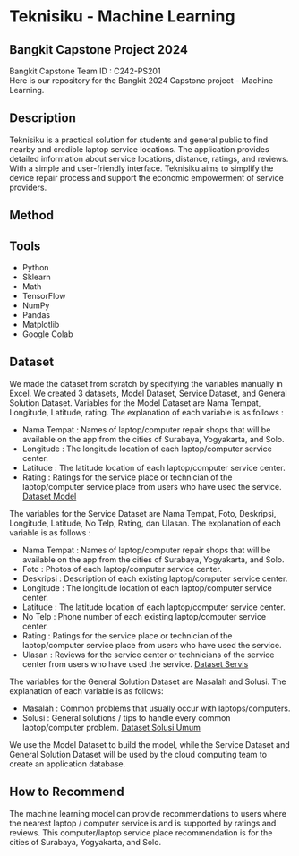 # Teknisiku - Machine Learning
## Bangkit Capstone Project 2024
Bangkit Capstone Team ID : C242-PS201 <br>
Here is our repository for the Bangkit 2024 Capstone project - Machine Learning.

## Description
Teknisiku is a practical solution for students and general public to find nearby and credible laptop service locations. The application provides detailed information about service locations, distance, ratings, and reviews. With a simple and user-friendly interface. Teknisiku aims to simplify the device repair process and support the economic empowerment of service providers.

## Method

## Tools
- Python
- Sklearn
- Math
- TensorFlow
- NumPy
- Pandas
- Matplotlib
- Google Colab
## Dataset
We made the dataset from scratch by specifying the variables manually in Excel. We created 3 datasets, Model Dataset, Service Dataset, and General Solution Dataset. Variables for the Model Dataset are Nama Tempat, Longitude, Latitude, rating. The explanation of each variable is as follows :
- Nama Tempat : Names of laptop/computer repair shops that will be available on the app from the cities of Surabaya, Yogyakarta, and Solo.
- Longitude : The longitude location of each laptop/computer service center.
- Latitude : The latitude location of each laptop/computer service center.
- Rating : Ratings for the service place or technician of the laptop/computer service place from users who have used the service.
[Dataset Model](https://docs.google.com/spreadsheets/d/1wxiVcxTBrXx9ryhlIE481d1_ccXc1eaMt191JTLil7o/edit?gid=1503308781#gid=1503308781)

The variables for the Service Dataset are Nama Tempat, Foto, Deskripsi, Longitude, Latitude, No Telp, Rating, dan Ulasan. The explanation of each variable is as follows :
- Nama Tempat : Names of laptop/computer repair shops that will be available on the app from the cities of Surabaya, Yogyakarta, and Solo.
- Foto : Photos of each laptop/computer service center.
- Deskripsi : Description of each existing laptop/computer service center.
- Longitude : The longitude location of each laptop/computer service center.
- Latitude :  The latitude location of each laptop/computer service center.
- No Telp : Phone number of each existing laptop/computer service center.
- Rating : Ratings for the service place or technician of the laptop/computer service place from users who have used the service.
- Ulasan : Reviews for the service center or technicians of the service center from users who have used the service.
[Dataset Servis](https://docs.google.com/spreadsheets/d/1ZUxRrJ6_YrTMGGre9Z71Ur-j4MyOwVQ_i6tYxxmwJOw/edit?gid=0#gid=0)

The variables for the General Solution Dataset are Masalah and Solusi. The explanation of each variable is as follows:
- Masalah : Common problems that usually occur with laptops/computers.
- Solusi : General solutions / tips to handle every common laptop/computer problem.
[Dataset Solusi Umum](https://docs.google.com/spreadsheets/d/1lh4mUvs-PW-GjYtNCZwxHs4T6g8n9hnglF7CSE8M0hg/edit?gid=0#gid=0)

We use the Model Dataset to build the model, while the Service Dataset and General Solution Dataset will be used by the cloud computing team to create an application database.
## How to Recommend
The machine learning model can provide recommendations to users where the nearest laptop / computer service is and is supported by ratings and reviews. This computer/laptop service place recommendation is for the cities of Surabaya, Yogyakarta, and Solo.

